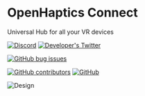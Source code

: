 # OpenHaptics Connect

Universal Hub for all your VR devices

[![Discord](https://img.shields.io/discord/966090258104062023?label=Discord&logo=discord)](https://discord.gg/YUtRKAqty2)
[![Developer's Twitter](https://img.shields.io/twitter/follow/leon0399?color=%231DA1F2&label=Developer%27s%20Twitter&logo=twitter)](https://twitter.com/leon0399)

[![GitHub bug issues](https://img.shields.io/github/issues/openhaptics/unihaptics-connect/bug?color=%23d73a4a)](https://github.com/openhaptics/unihaptics-connect/issues?q=is%3Aissue+is%3Aopen+label%3Abug)

[![GitHub contributors](https://img.shields.io/github/contributors/openhaptics/unihaptics-connect)](https://github.com/openhaptics/unihaptics-connect/graphs/contributors)
[![GitHub](https://img.shields.io/github/stars/openhaptics/unihaptics-connect.svg)](https://github.com/openhaptics/unihaptics-connect)

![Design](https://media.discordapp.net/attachments/1048534360141336626/1048535878705893386/unknown.png?width=1127&height=671)
